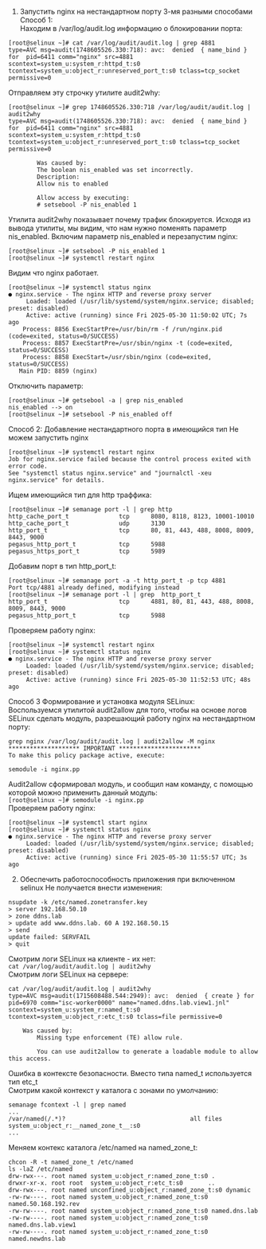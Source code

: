 1. Запустить nginx на нестандартном порту 3-мя разными способами  
Способ 1:  
Находим в /var/log/audit.log информацию о блокировании порта:  
```
[root@selinux ~]# cat /var/log/audit/audit.log | grep 4881
type=AVC msg=audit(1748605526.330:718): avc:  denied  { name_bind } for  pid=6411 comm="nginx" src=4881 scontext=system_u:system_r:httpd_t:s0 tcontext=system_u:object_r:unreserved_port_t:s0 tclass=tcp_socket permissive=0
```
Отправляем эту строчку утилите audit2why:  
```
[root@selinux ~]# grep 1748605526.330:718 /var/log/audit/audit.log | audit2why
type=AVC msg=audit(1748605526.330:718): avc:  denied  { name_bind } for  pid=6411 comm="nginx" src=4881 scontext=system_u:system_r:httpd_t:s0 tcontext=system_u:object_r:unreserved_port_t:s0 tclass=tcp_socket permissive=0

        Was caused by:
        The boolean nis_enabled was set incorrectly.
        Description:
        Allow nis to enabled

        Allow access by executing:
        # setsebool -P nis_enabled 1
```
Утилита audit2why показывает почему трафик блокируется. Исходя из вывода утилиты, мы видим, что нам нужно поменять параметр nis_enabled. Включим параметр nis_enabled и перезапустим nginx:  
```
[root@selinux ~]# setsebool -P nis_enabled 1
[root@selinux ~]# systemctl restart nginx
```
Видим что nginx работает.  
```
[root@selinux ~]# systemctl status nginx
● nginx.service - The nginx HTTP and reverse proxy server
     Loaded: loaded (/usr/lib/systemd/system/nginx.service; disabled; preset: disabled)
     Active: active (running) since Fri 2025-05-30 11:50:02 UTC; 7s ago
    Process: 8856 ExecStartPre=/usr/bin/rm -f /run/nginx.pid (code=exited, status=0/SUCCESS)
    Process: 8857 ExecStartPre=/usr/sbin/nginx -t (code=exited, status=0/SUCCESS)
    Process: 8858 ExecStart=/usr/sbin/nginx (code=exited, status=0/SUCCESS)
   Main PID: 8859 (nginx)
```
Отключить параметр:  
```
[root@selinux ~]# getsebool -a | grep nis_enabled
nis_enabled --> on
[root@selinux ~]# setsebool -P nis_enabled off
```
Способ 2: Добавление нестандартного порта в имеющийся тип
Не можем запустить nginx  
```
[root@selinux ~]# systemctl restart nginx
Job for nginx.service failed because the control process exited with error code.
See "systemctl status nginx.service" and "journalctl -xeu nginx.service" for details.
```
Ищем имеющийся тип для http траффика:  
```
[root@selinux ~]# semanage port -l | grep http
http_cache_port_t              tcp      8080, 8118, 8123, 10001-10010
http_cache_port_t              udp      3130
http_port_t                    tcp      80, 81, 443, 488, 8008, 8009, 8443, 9000
pegasus_http_port_t            tcp      5988
pegasus_https_port_t           tcp      5989
```
Добавим порт в тип http_port_t:  
```
[root@selinux ~]# semanage port -a -t http_port_t -p tcp 4881
Port tcp/4881 already defined, modifying instead
[root@selinux ~]# semanage port -l | grep  http_port_t
http_port_t                    tcp      4881, 80, 81, 443, 488, 8008, 8009, 8443, 9000
pegasus_http_port_t            tcp      5988
```
Проверяем работу nginx:  
```
[root@selinux ~]# systemctl restart nginx
[root@selinux ~]# systemctl status nginx
● nginx.service - The nginx HTTP and reverse proxy server
     Loaded: loaded (/usr/lib/systemd/system/nginx.service; disabled; preset: disabled)
     Active: active (running) since Fri 2025-05-30 11:52:53 UTC; 48s ago
```
Способ 3 Формирование и установка модуля SELinux:  
Воспользуемся утилитой audit2allow для того, чтобы на основе логов SELinux сделать модуль, разрешающий работу nginx на нестандартном порту:
```
grep nginx /var/log/audit/audit.log | audit2allow -M nginx
******************** IMPORTANT ***********************
To make this policy package active, execute:

semodule -i nginx.pp
```
Audit2allow сформировал модуль, и сообщил нам команду, с помощью которой можно применить данный модуль:  
`[root@selinux ~]# semodule -i nginx.pp`  
Проверяем работу nginx:  
```
[root@selinux ~]# systemctl start nginx
[root@selinux ~]# systemctl status nginx
● nginx.service - The nginx HTTP and reverse proxy server
     Loaded: loaded (/usr/lib/systemd/system/nginx.service; disabled; preset: disabled)
     Active: active (running) since Fri 2025-05-30 11:55:57 UTC; 3s ago
```
2. Обеспечить работоспособность приложения при включенном selinux
Не получается внести изменения:  
```
nsupdate -k /etc/named.zonetransfer.key
> server 192.168.50.10
> zone ddns.lab   
> update add www.ddns.lab. 60 A 192.168.50.15
> send
update failed: SERVFAIL
> quit
```
Смотрим логи SELinux на клиенте - их нет:  
`cat /var/log/audit/audit.log | audit2why`  
Смотрим логи SELinux на сервере:  
```
cat /var/log/audit/audit.log | audit2why
type=AVC msg=audit(1715608488.544:2949): avc:  denied  { create } for  pid=6970 comm="isc-worker0000" name="named.ddns.lab.view1.jnl" scontext=system_u:system_r:named_t:s0 tcontext=system_u:object_r:etc_t:s0 tclass=file permissive=0

	Was caused by:
		Missing type enforcement (TE) allow rule.

		You can use audit2allow to generate a loadable module to allow this access.
```
Ошибка в контексте безопасности. Вместо типа named_t используется тип etc_t  
Смотрим какой контекст у каталога с зонами по умолчанию:  
```
semanage fcontext -l | grep named
... 
/var/named(/.*)?                                   all files          system_u:object_r:__named_zone_t__:s0 
...
```
Меняем контекс каталога /etc/named на named_zone_t:  
```
chcon -R -t named_zone_t /etc/named
ls -laZ /etc/named
drw-rwx---. root named system_u:object_r:named_zone_t:s0 .
drwxr-xr-x. root root  system_u:object_r:etc_t:s0       ..
drw-rwx---. root named unconfined_u:object_r:named_zone_t:s0 dynamic
-rw-rw----. root named system_u:object_r:named_zone_t:s0 named.50.168.192.rev
-rw-rw----. root named system_u:object_r:named_zone_t:s0 named.dns.lab
-rw-rw----. root named system_u:object_r:named_zone_t:s0 named.dns.lab.view1
-rw-rw----. root named system_u:object_r:named_zone_t:s0 named.newdns.lab
```


